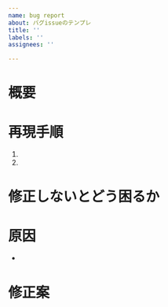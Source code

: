 ```yaml
---
name: bug report
about: バグissueのテンプレ
title: ''
labels: ''
assignees: ''

---
```


<!-- あくまでテンプレートなので必ずしもすべての項目を埋めなくてよい -->
<!-- 不具合のテンプレート -->
# 概要
# 再現手順
1.
1.
# 修正しないとどう困るか
# 原因
*
# 修正案
